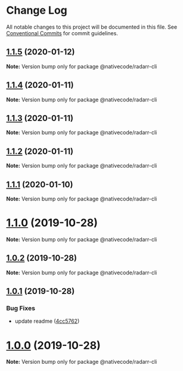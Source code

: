 # Change Log

All notable changes to this project will be documented in this file.
See [Conventional Commits](https://conventionalcommits.org) for commit guidelines.

## [1.1.5](https://git.nativecode.net/nativecode/media-clients/compare/@nativecode/radarr-cli@1.1.5-next.0...@nativecode/radarr-cli@1.1.5) (2020-01-12)

**Note:** Version bump only for package @nativecode/radarr-cli





## [1.1.4](https://git.nativecode.net/nativecode/media-clients/compare/@nativecode/radarr-cli@1.1.4-next.3...@nativecode/radarr-cli@1.1.4) (2020-01-11)

**Note:** Version bump only for package @nativecode/radarr-cli





## [1.1.3](https://git.nativecode.net/nativecode/media-clients/compare/@nativecode/radarr-cli@1.1.3-next.2...@nativecode/radarr-cli@1.1.3) (2020-01-11)

**Note:** Version bump only for package @nativecode/radarr-cli





## [1.1.2](https://git.nativecode.net/nativecode/media-clients/compare/@nativecode/radarr-cli@1.1.2-next.2...@nativecode/radarr-cli@1.1.2) (2020-01-11)

**Note:** Version bump only for package @nativecode/radarr-cli





## [1.1.1](https://git.nativecode.net/nativecode/media-clients/compare/@nativecode/radarr-cli@1.1.1-next.1...@nativecode/radarr-cli@1.1.1) (2020-01-10)

**Note:** Version bump only for package @nativecode/radarr-cli





# [1.1.0](https://git.nativecode.net/nativecode/media-clients/compare/@nativecode/radarr-cli@1.1.0-next.0...@nativecode/radarr-cli@1.1.0) (2019-10-28)

**Note:** Version bump only for package @nativecode/radarr-cli





## [1.0.2](https://git.nativecode.net/nativecode/media-clients/compare/@nativecode/radarr-cli@1.0.1...@nativecode/radarr-cli@1.0.2) (2019-10-28)

**Note:** Version bump only for package @nativecode/radarr-cli





## [1.0.1](https://git.nativecode.net/nativecode/media-clients/compare/@nativecode/radarr-cli@1.0.0...@nativecode/radarr-cli@1.0.1) (2019-10-28)


### Bug Fixes

* update readme ([4cc5762](https://git.nativecode.net/nativecode/media-clients/commits/4cc57626b48f58e73a23d5a5d53934fb61214ed6))





# [1.0.0](https://git.nativecode.net/nativecode/media-clients/compare/@nativecode/radarr-cli@1.0.0-next.3...@nativecode/radarr-cli@1.0.0) (2019-10-28)

**Note:** Version bump only for package @nativecode/radarr-cli
